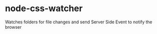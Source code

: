 node-css-watcher
================

Watches folders for file changes and send Server Side Event to notify the browser
